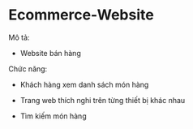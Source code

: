 # Ecommerce-Website
Mô tả:

- Website bán hàng

Chức năng:

- Khách hàng xem danh sách món hàng

- Trang web thích nghi trên từng thiết bị khác nhau

- Tìm kiếm món hàng

